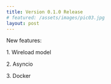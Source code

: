 ```yaml
---
title: Version 0.1.0 Release
# featured: /assets/images/pic03.jpg
layout: post
---
```

<p>New features:</p>
<p>1. Wireload model</p>
<p>2. Asyncio </p>
<p>3. Docker </p>
